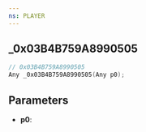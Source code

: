 ```yaml
---
ns: PLAYER
---
```

## _0x03B4B759A8990505

```c
// 0x03B4B759A8990505
Any _0x03B4B759A8990505(Any p0);
```

## Parameters
* **p0**:

